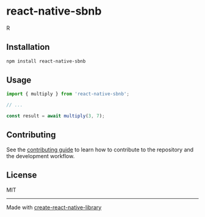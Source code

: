 # react-native-sbnb

R

## Installation

```sh
npm install react-native-sbnb
```

## Usage

```js
import { multiply } from 'react-native-sbnb';

// ...

const result = await multiply(3, 7);
```

## Contributing

See the [contributing guide](CONTRIBUTING.md) to learn how to contribute to the repository and the development workflow.

## License

MIT

---

Made with [create-react-native-library](https://github.com/callstack/react-native-builder-bob)
